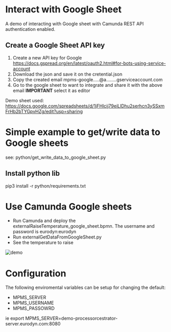 # Interact with Google Sheet

A demo of interacting with Google sheet with Camunda REST API authentication enabled. 


## Create a Google Sheet API key
1. Create a new API key for Google https://docs.gspread.org/en/latest/oauth2.html#for-bots-using-service-account
2. Download the json and save it on the cretential.json
3. Copy the created email mpms-google.....@a........gserviceaccount.com
4. Go to the google sheet to want to integrate and share it with the above email **IMPORTANT** select it as editor

Demo sheet used: https://docs.google.com/spreadsheets/d/1jFHlcij79eiLlDhu2serhcn3ySSxmFrHb2bTYGpvHZg/edit?usp=sharing

# Simple example to get/write data to Google sheets
see: python/get_write_data_to_google_sheet.py

## Install python lib
pip3 install -r python/requirements.txt 

# Use Camunda Google sheets
- Run Camunda and deploy the externalRaiseTemperature_google_sheet.bpmn. The username and password is eurodyn:eurodyn
- Run externalGetDataFromGoogleSheet.py
- See the temperature to raise

![demo](./camunda_google_sheet.gif)

# Configuration
The following enviromental variables can be setup for changing the default:
- MPMS_SERVER
- MPMS_USERNAME
- MPMS_PASSOWRD

ie export MPMS_SERVER=demo-processorcestrator-server.eurodyn.com:8080